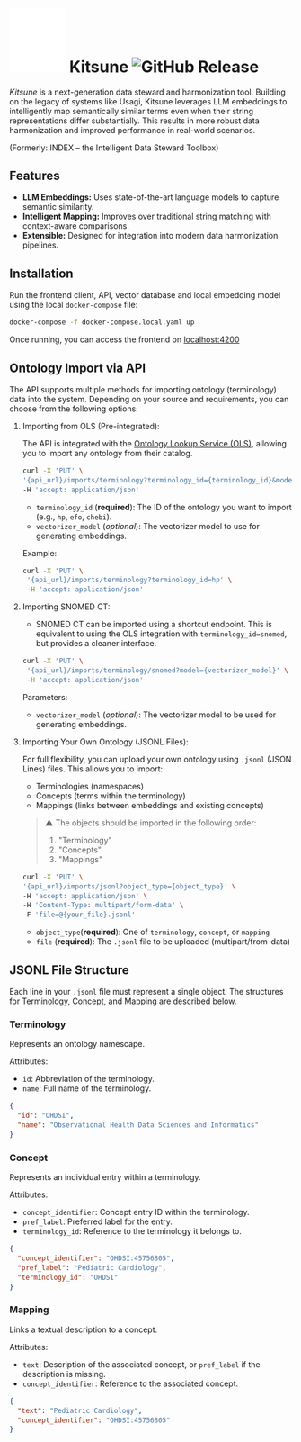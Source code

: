 # <img src="client/public/logo_white.svg" alt="Logo" width="100"/> Kitsune ![GitHub Release](https://img.shields.io/github/v/release/SCAI-BIO/kitsune)

_Kitsune_ is a next-generation data steward and harmonization tool. Building on the legacy of systems like Usagi, Kitsune leverages LLM embeddings to intelligently map semantically similar terms even when their string representations differ substantially. This results in more robust data harmonization and improved performance in real-world scenarios.

(Formerly: INDEX – the Intelligent Data Steward Toolbox)

## Features

- **LLM Embeddings:** Uses state-of-the-art language models to capture semantic similarity.
- **Intelligent Mapping:** Improves over traditional string matching with context-aware comparisons.
- **Extensible:** Designed for integration into modern data harmonization pipelines.

## Installation

Run the frontend client, API, vector database and local embedding model using the local `docker-compose` file:

```bash
docker-compose -f docker-compose.local.yaml up
```

Once running, you can access the frontend on [localhost:4200](localhost:4200)

## Ontology Import via API

The API supports multiple methods for importing ontology (terminology) data into the system. Depending on your source and requirements, you can choose from the following options:

1. Importing from OLS (Pre-integrated):

   The API is integrated with the [Ontology Lookup Service (OLS)](https://www.ebi.ac.uk/ols4/ontologies), allowing you to import any ontology from their catalog.

   ```bash
   curl -X 'PUT' \
   '{api_url}/imports/terminology?terminology_id={terminology_id}&model={vectorizer_model}' \
   -H 'accept: application/json'
   ```

   - `terminology_id` (**required**): The ID of the ontology you want to import (e.g., `hp`, `efo`, `chebi`).
   - `vectorizer_model` (_optional_): The vectorizer model to use for generating embeddings.

   Example:

   ```bash
   curl -X 'PUT' \
    '{api_url}/imports/terminology?terminology_id=hp' \
    -H 'accept: application/json'
   ```

1. Importing SNOMED CT:

   - SNOMED CT can be imported using a shortcut endpoint. This is equivalent to using the OLS integration with `terminology_id=snomed`, but provides a cleaner interface.

   ```bash
   curl -X 'PUT' \
    '{api_url}/imports/terminology/snomed?model={vectorizer_model}' \
    -H 'accept: application/json'
   ```

   Parameters:

   - `vectorizer_model` (_optional_): The vectorizer model to be used for generating embeddings.

1. Importing Your Own Ontology (JSONL Files):

   For full flexibility, you can upload your own ontology using `.jsonl` (JSON Lines) files. This allows you to import:

   - Terminologies (namespaces)
   - Concepts (terms within the terminology)
   - Mappings (links between embeddings and existing concepts)

   > ⚠️ The objects should be imported in the following order:
   >
   > 1. "Terminology"
   > 2. "Concepts"
   > 3. "Mappings"

   ```bash
   curl -X 'PUT' \
   '{api_url}/imports/jsonl?object_type={object_type}' \
   -H 'accept: application/json' \
   -H 'Content-Type: multipart/form-data' \
   -F 'file=@{your_file}.jsonl'
   ```

   - `object_type`(**required**): One of `terminology`, `concept`, or `mapping`
   - `file` (**required**): The `.jsonl` file to be uploaded (multipart/from-data)

## JSONL File Structure

Each line in your `.jsonl` file must represent a single object. The structures for Terminology, Concept, and Mapping are described below.

### Terminology

Represents an ontology namescape.

Attributes:

- `id`: Abbreviation of the terminology.
- `name`: Full name of the terminology.

```json
{
  "id": "OHDSI",
  "name": "Observational Health Data Sciences and Informatics"
}
```

### Concept

Represents an individual entry within a terminology.

Attributes:

- `concept_identifier`: Concept entry ID within the terminology.
- `pref_label`: Preferred label for the entry.
- `terminology_id`: Reference to the terminology it belongs to.

```json
{
  "concept_identifier": "OHDSI:45756805",
  "pref_label": "Pediatric Cardiology",
  "terminology_id": "OHDSI"
}
```

### Mapping

Links a textual description to a concept.

Attributes:

- `text`: Description of the associated concept, or `pref_label` if the description is missing.
- `concept_identifier`: Reference to the associated concept.

```json
{
  "text": "Pediatric Cardiology",
  "concept_identifier": "OHDSI:45756805"
}
```
